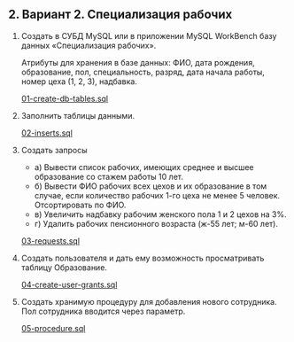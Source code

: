 ## 2. Вариант 2. Специализация рабочих

1. Создать в СУБД MySQL или в приложении MySQL WorkBench базу данных «Специализация рабочих».

    Атрибуты для хранения в базе данных: ФИО, дата рождения, образование, пол, специальность, разряд, дата начала работы, номер цеха (1, 2, 3), надбавка.

    [01-create-db-tables.sql](./01-create-db-tables.sql)

2. Заполнить таблицы данными.

    [02-inserts.sql](./02-inserts.sql)

3. Создать запросы
   - а) Вывести список рабочих, имеющих среднее и высшее образование со стажем работы 10 лет.
   - б) Вывести ФИО рабочих всех цехов и их образование в том случае, если количество рабочих 1-го цеха не менее 5 человек. Отсортировать по ФИО.
   - в) Увеличить надбавку рабочим женского пола 1 и 2 цехов на 3%.
   - г) Удалить рабочих пенсионного возраста (ж-55 лет; м-60 лет).

    [03-requests.sql](./03-requests.sql)

4. Создать пользователя и дать ему возможность просматривать таблицу Образование.

    [04-create-user-grants.sql](./04-create-user-grants.sql)

5. Создать хранимую процедуру для добавления нового сотрудника. Пол сотрудника вводится через параметр.
   
   [05-procedure.sql](./05-procedure.sql)
